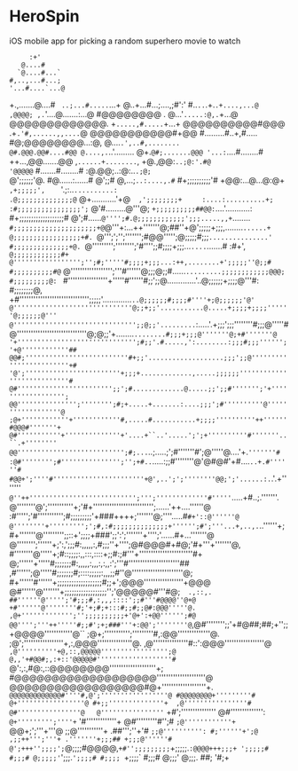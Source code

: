 # HeroSpin
iOS mobile app for picking a random superhero movie to watch

         :+'
       @....#
      `@....#...`
    #,..,...#...;
    '...#....`...@
   +.,.......@....# `
   ..;...#.....`...+
   @..+...#...;....,;#':'
   #..`..`.+.`.+....,...@                      ,@@@@;
    ,.`'....@.......:...@                     #@@@@@@@@  .
    @...'`.....:@,.`+...@                     @@@@@@@@@@@@@.
     +`.....,#.....`+...+                     @@@@@@@@@@#@@@
     .+`.'#,......,,....`@                    @@@@@@@@@@@#+@@
      #.........#..+,#.....                  #@;@@@@@@@@...:@,
      @....`.',..#,........                  @#.@@@.@@#....#@@
      @....,.`..'.........                   @+.`@#;.......@@@
      '...:`....#........#                   ++...,@@.......@@
       ,`......+........`,                   +@.,@@:`..;@:'.#@                                     '@@@@@`
       #.......#........#                    :@.@@;..:@:..`.;@;                                 `@';;;;;;'@.
        #@......:......#         @';;#        @,...;`..:....,.#`                               #+;;;;;;;;;;'#
          +@@:...@...@:@+`     ,+;;;;;',     `'.;:..`..........:                             .@;;;;;;;;;;;;;;@`
          @+...........'+@`   ,';;;;;;;;+     :....:..........+;                            :#;;;;;;;;;;;;;;;;'; `
          @'#.........@'''@; `+;;;;;;;;;;##@@:`....'...........:                           #+;;;;;;;;;;;;;;;;;;;#
          @';#......`@'''';#.@;;;;;;;;;;;;';;;.....,,+`........`                          #;;;;;;;;;;;;;;;;;;;;;+@
         `@'''+:...++'''''''@;##''+@';;;;;+;;;,........`......+                          @;;;;;;;;;;;;;;;;;+#.
         `@''';';'';''''''';#@@''''';@;;;;;#;;;`...............'                        #;;;;;;;;;;;;;;+@.
         `@''''''''';'''''''';'#'''';;#;;;;+;;;...`....`.......# :#+',    `            @;;;;;;;;;;;;#+
          @''''''''''''''''';'';#;'''''#;;;;+;;;...:++,........+';;;;;''@;;#          #;;;;;;;;;;#@`
          @'''''''''''''''''';'''#''''''@;;;@;;#......`.........;;;;;;;;;;;;@@@;     #;;;;;;;;;@: `
          #'''''''''''''''''+'''''#''''''#;;';;@.............'..@;;;;;;+;;;;@'''#:  #;;;;;;;;@,
          +#'''''''''''''''''''''''''''''';;;;;'.............`..@;;;;;;#;;;;#''''+;@;;;;;;'@'
           @''''''''''''''''''''''''''''''@;;+;;'...........@.....+;;;;+;;;;''''''@;;;;;;@'''
           @''''''''''''''''''''''''''''''';;@;;'.........`:.....'.+;;;';;;''''''''#;;;@'''''#
            @''''''''''''''''''''''''''''''@;@;;'+........`........#;;;+;;;@'''''''@;+#'''''''@
            '+'''''''''''''''''''''''''''''';#;;'.#.....,':........:;;;#;;;'''''';'+@''''''''''''##`
             `@@#;''''''''''''''''''''''''''#+;;'...................;;;';;@''''''''''''''''''''''''+#
                '@';''''''''''''''''''''''''+;;;+.............,.....;;;;;;'''''''''''''''''''''''''''#
                  @#'''''''''''''''''''''''';;';#.............@.....;;';;#''''''';'+'''''''''''''''''';
                   @@''''''''''''''';'''''''';#;+.....+.......:....;;;';#''''''''''@''''''''''''''''''@
                    ;@+''''''''''''+''''''''''''#,.....#...........+;;;;''''''''''++''''''#@@@#'''''''+`
                     `@#'''''''''''+''''''''''''''+'....+``..'.....';';+''''''''''#'''''''..``.+''''''''
                       @@''''''''''''''''''''''''''';#;...`..;.....;';#'''''''#';@'''''@....'+.`'''''''#
                        :@#'''''''';#''''''''''''''';'';+#..`.....:;;#''''''''@'@#@#'+#....`..+.#''''''#
                          #@@+';''''#'''''''''''''''''''''''+@',..';';''''''''@@;';'......:.`.'.+'''''''
                           `@''++''''''''''''''''''''''''''';''';'''''''''''''#'''''`.....+#..;.'''''''.
                            @''''''''@';'''''''''''+;'#+'''''''''''''''''''''''''';......'++....''''''@
                            :#''''';'#''''''''''';#;;;;;;;;;'+###++++;'''''''@;''''.....#`#+'::@''''''@
                             @''''''''+''''''''';';#,:#;;;;;;;;;;;;;;+'''''';#';'''...+,..,.`..''''''+;
                             #+'''''''@''''''''';;::+';;;;+###';;':';'''''''+'''';'......#+...'''''''@
                              @'''''''';''''''+;':,';;;#:,,,,,:,#;;;''+'''';@#@@@#+#@;'#+'''+'''''''@,
                              #''''''''@'''''+;#::;;;;:,,:::,::::+;;#:;#'''+'''''''''''''''''''''''#+
                               @;''''''+'''''#;;;;;;;#:,,,,,:,,,:,:,,:';'''#''''''''''''''''''''''##
                               ,#'''''';@'''''#;;;;;;;#;::::;;;;;:,,,;;#''@''''''''''''''''''''''@;
                                #+''''''#''''''+;;;;;;;;;;;;;;;;;;;#;;+';@@@'''''''''''''''''+@@@
                                 @#''''''@'''''''+;;;;;;;;;;;;;;;;;;'';'@@@@@#'''#@;`   .,::,.
                                  ##''''''@''''';'#;;;#,:,,,::::';;#'''#@@@@''@+@
                                   +#''''''@''''''''#;'+;#;+:::#;;#;;@#:@@@'''''@.
                                    ,@+''''''''''''';'';;;;;;;;;;+'@+':+@@'''''';#@
                                      @@'''';'''++'''''#;;#';+;###'''+:@@';''''''''@
                                      `,@#'''''''';;'+#@##;##;+'';;+@@@@''''''''''''@``
                                         ;@+;''''''''''';'''''''''#,:@@''''''''''''''@.
                                           ;@';'''''''''''''''''+,:,@@@'''''''''''''''@.
                                             ,@'''''''''''''''#::':@@@'''''''''''''''''@`
                                               ,@''''''''''+@,::,@@@@@''''''''''''''''';@
                                                @,,'+#@@#;,:+::'@@@@@#'''''''''''''''''''#`
                                                 @':,:,#@:,::@@@@@@@@''''''''''''''''''''+;
                                                 #@@@@@@@@@@@@@@@@@@@'''''''''''''''''''''@
                                                  @@@@@@@@@@@@@@@@@@#@+'''''''''''''''''''+.
                                                  `@@@@@@@@@@@@@#''''#,@';'''''''''''''''''@
                                                   #@@@@@@@@+'''''''''# @+'''''''''''''''''@
                                                    #+;;''''''''''''''+  ,@''''''''''''''''#
                                                     @#''''''''''''''''@   @''''''''''''''''`
                                                      +#';'''''''''''''''   @#'''''''''''''':
                                                       `@+''''''''';''''+`   '#'''''''''''''+
                                                          @#'''''''''#'';#   `;@''''''''''''+
                                                            `@@+;';'''+'''@   ;;@'''''''''''+
                                                                .##''';''+'#  `;;@'''''''''':
                                                                 #;''''''+';@  ,;;++''';'''+
                                                                 .'''''''+;;;## +;;;@''''''#
                                                                  @';+++'';;;;';`@;;;;#@@@@,`
                                                                   +#'';;;;;;;;; `+;;;;;.`
                                                                     :@@@@+++;;;+ ';;;;;#
                                                                             #;;;# @;;;;;'
                                                                             `';;;.`';;;;#
                                                                              #;;;; `+;;;;`
                                                                               #;;;#  @;;;'
                                                                                @;;;.   ##;
                                                                                 '#;+
